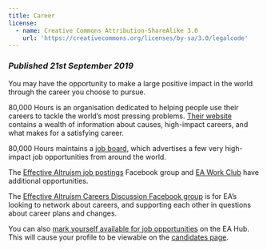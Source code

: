 ```yaml
---
title: Career
license:
  - name: Creative Commons Attribution-ShareAlike 3.0
    url: 'https://creativecommons.org/licenses/by-sa/3.0/legalcode'
---
```

### _Published 21st September 2019_

You may have the opportunity to make a large positive impact in the world through the career you choose to pursue.

80,000 Hours is an organisation dedicated to helping people use their careers to tackle the world’s most pressing problems. <a target="_blank" href="https://80000hours.org/">Their website</a> contains a wealth of information about causes, high-impact careers, and what makes for a satisfying career. 


80,000 Hours maintains a <a target="_blank" href="https://80000hours.org/job-board/">job board</a>, which advertises a few very high-impact job opportunities from around the world.

The <a target="_blank" href="https://www.facebook.com/groups/1062957250383195/">Effective Altruism job postings</a> Facebook group and <a target="_blank" href="https://www.eawork.club/">EA Work Club</a> have additional opportunities.

The <a target="_blank" href="https://www.facebook.com/groups/473795076132698/">Effective Altruism Careers Discussion Facebook group</a> is for EA’s looking to network about careers, and supporting each other in questions about career plans and changes.

You can also <a target="_blank" href="https://eahub.org/profiles">mark yourself available for job opportunities</a> on the EA Hub. This will cause your profile to be viewable on the <a target="_blank" href="https://eahub.org/candidates">candidates page</a>. 
